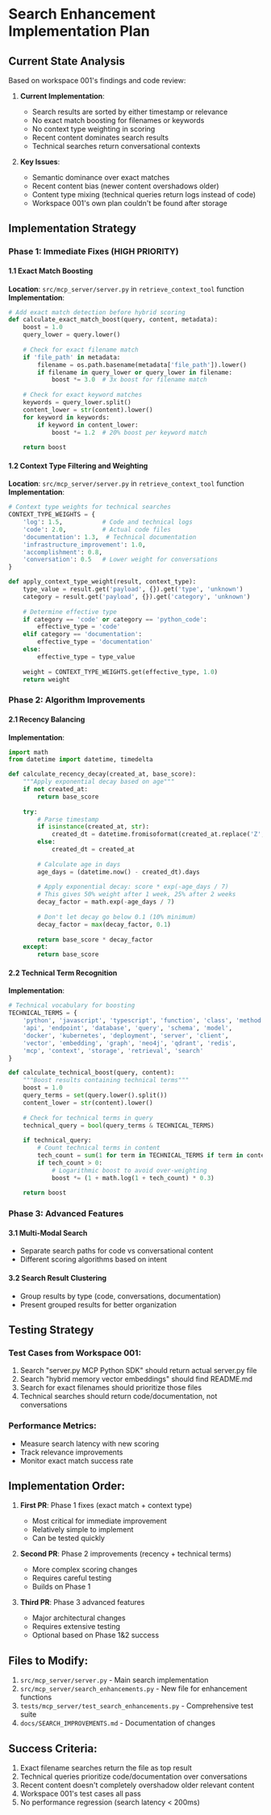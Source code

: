 # Search Enhancement Implementation Plan

## Current State Analysis

Based on workspace 001's findings and code review:

1. **Current Implementation**:
   - Search results are sorted by either timestamp or relevance
   - No exact match boosting for filenames or keywords
   - No context type weighting in scoring
   - Recent content dominates search results
   - Technical searches return conversational contexts

2. **Key Issues**:
   - Semantic dominance over exact matches
   - Recent content bias (newer content overshadows older)
   - Content type mixing (technical queries return logs instead of code)
   - Workspace 001's own plan couldn't be found after storage

## Implementation Strategy

### Phase 1: Immediate Fixes (HIGH PRIORITY)

#### 1.1 Exact Match Boosting
**Location**: `src/mcp_server/server.py` in `retrieve_context_tool` function
**Implementation**:
```python
# Add exact match detection before hybrid scoring
def calculate_exact_match_boost(query, content, metadata):
    boost = 1.0
    query_lower = query.lower()
    
    # Check for exact filename match
    if 'file_path' in metadata:
        filename = os.path.basename(metadata['file_path']).lower()
        if filename in query_lower or query_lower in filename:
            boost *= 3.0  # 3x boost for filename match
    
    # Check for exact keyword matches
    keywords = query_lower.split()
    content_lower = str(content).lower()
    for keyword in keywords:
        if keyword in content_lower:
            boost *= 1.2  # 20% boost per keyword match
    
    return boost
```

#### 1.2 Context Type Filtering and Weighting
**Location**: `src/mcp_server/server.py` in `retrieve_context_tool` function
**Implementation**:
```python
# Context type weights for technical searches
CONTEXT_TYPE_WEIGHTS = {
    'log': 1.5,           # Code and technical logs
    'code': 2.0,          # Actual code files
    'documentation': 1.3,  # Technical documentation
    'infrastructure_improvement': 1.0,
    'accomplishment': 0.8,
    'conversation': 0.5   # Lower weight for conversations
}

def apply_context_type_weight(result, context_type):
    type_value = result.get('payload', {}).get('type', 'unknown')
    category = result.get('payload', {}).get('category', 'unknown')
    
    # Determine effective type
    if category == 'code' or category == 'python_code':
        effective_type = 'code'
    elif category == 'documentation':
        effective_type = 'documentation'
    else:
        effective_type = type_value
    
    weight = CONTEXT_TYPE_WEIGHTS.get(effective_type, 1.0)
    return weight
```

### Phase 2: Algorithm Improvements

#### 2.1 Recency Balancing
**Implementation**:
```python
import math
from datetime import datetime, timedelta

def calculate_recency_decay(created_at, base_score):
    """Apply exponential decay based on age"""
    if not created_at:
        return base_score
    
    try:
        # Parse timestamp
        if isinstance(created_at, str):
            created_dt = datetime.fromisoformat(created_at.replace('Z', '+00:00'))
        else:
            created_dt = created_at
        
        # Calculate age in days
        age_days = (datetime.now() - created_dt).days
        
        # Apply exponential decay: score * exp(-age_days / 7)
        # This gives 50% weight after 1 week, 25% after 2 weeks
        decay_factor = math.exp(-age_days / 7)
        
        # Don't let decay go below 0.1 (10% minimum)
        decay_factor = max(decay_factor, 0.1)
        
        return base_score * decay_factor
    except:
        return base_score
```

#### 2.2 Technical Term Recognition
**Implementation**:
```python
# Technical vocabulary for boosting
TECHNICAL_TERMS = {
    'python', 'javascript', 'typescript', 'function', 'class', 'method',
    'api', 'endpoint', 'database', 'query', 'schema', 'model',
    'docker', 'kubernetes', 'deployment', 'server', 'client',
    'vector', 'embedding', 'graph', 'neo4j', 'qdrant', 'redis',
    'mcp', 'context', 'storage', 'retrieval', 'search'
}

def calculate_technical_boost(query, content):
    """Boost results containing technical terms"""
    boost = 1.0
    query_terms = set(query.lower().split())
    content_lower = str(content).lower()
    
    # Check for technical terms in query
    technical_query = bool(query_terms & TECHNICAL_TERMS)
    
    if technical_query:
        # Count technical terms in content
        tech_count = sum(1 for term in TECHNICAL_TERMS if term in content_lower)
        if tech_count > 0:
            # Logarithmic boost to avoid over-weighting
            boost *= (1 + math.log(1 + tech_count) * 0.3)
    
    return boost
```

### Phase 3: Advanced Features

#### 3.1 Multi-Modal Search
- Separate search paths for code vs conversational content
- Different scoring algorithms based on intent

#### 3.2 Search Result Clustering
- Group results by type (code, conversations, documentation)
- Present grouped results for better organization

## Testing Strategy

### Test Cases from Workspace 001:
1. Search "server.py MCP Python SDK" should return actual server.py file
2. Search "hybrid memory vector embeddings" should find README.md
3. Search for exact filenames should prioritize those files
4. Technical searches should return code/documentation, not conversations

### Performance Metrics:
- Measure search latency with new scoring
- Track relevance improvements
- Monitor exact match success rate

## Implementation Order:

1. **First PR**: Phase 1 fixes (exact match + context type)
   - Most critical for immediate improvement
   - Relatively simple to implement
   - Can be tested quickly

2. **Second PR**: Phase 2 improvements (recency + technical terms)
   - More complex scoring changes
   - Requires careful testing
   - Builds on Phase 1

3. **Third PR**: Phase 3 advanced features
   - Major architectural changes
   - Requires extensive testing
   - Optional based on Phase 1&2 success

## Files to Modify:

1. `src/mcp_server/server.py` - Main search implementation
2. `src/mcp_server/search_enhancements.py` - New file for enhancement functions
3. `tests/mcp_server/test_search_enhancements.py` - Comprehensive test suite
4. `docs/SEARCH_IMPROVEMENTS.md` - Documentation of changes

## Success Criteria:

1. Exact filename searches return the file as top result
2. Technical queries prioritize code/documentation over conversations  
3. Recent content doesn't completely overshadow older relevant content
4. Workspace 001's test cases all pass
5. No performance regression (search latency < 200ms)